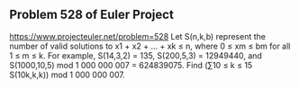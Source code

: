 ## Problem 528 of Euler Project 
https://www.projecteuler.net/problem=528
Let S(n,k,b) represent the number of valid solutions to x1 + x2 + ... + xk ≤ n, where 0 ≤ xm ≤ bm for all 1 ≤ m ≤ k.
For example, S(14,3,2) = 135, S(200,5,3) = 12949440, and S(1000,10,5) mod 1 000 000 007 = 624839075.
Find (∑10 ≤ k ≤ 15 S(10k,k,k)) mod 1 000 000 007.